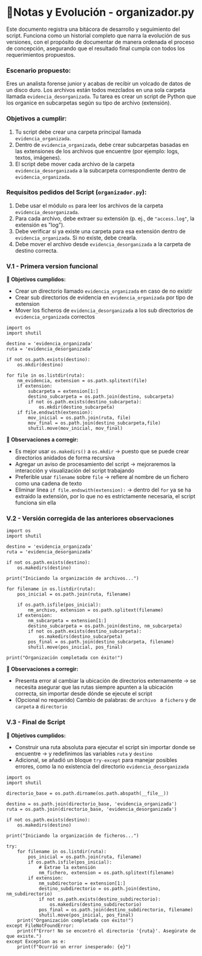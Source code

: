 # 📝Notas y Evolución - organizador.py
Este documento registra una bitácora de desarrollo y seguimiento del script. Funciona como un historial completo que narra la evolución de sus versiones, con el propósito de documentar de manera ordenada el proceso de concepción, asegurando que el resultado final cumpla con todos los requerimientos propuestos.

### Escenario propuesto: 
Eres un analista forense junior y acabas de recibir un volcado de datos de un disco duro. Los archivos están todos mezclados en una sola carpeta llamada `evidencia_desorganizada`. Tu tarea es crear un script de Python que los organice en subcarpetas según su tipo de archivo (extensión).

### Objetivos a cumplir:
1. Tu script debe crear una carpeta principal llamada `evidencia_organizada`.
2. Dentro de `evidencia_organizada`, debe crear subcarpetas basadas en las extensiones de los archivos que encuentre (por ejemplo: logs, textos, imágenes).
3. El script debe mover cada archivo de la carpeta `evidencia_desorganizada` a la subcarpeta correspondiente dentro de `evidencia_organizada`.

### Requisitos pedidos del Script (`organizador.py`):
1. Debe usar el módulo `os` para leer los archivos de la carpeta `evidencia_desorganizada`.
2. Para cada archivo, debe extraer su extensión (p. ej., de `"access.log"`, la extensión es "log").
3. Debe verificar si ya existe una carpeta para esa extensión dentro de `evidencia_organizada`. Si no existe, debe crearla.
4. Debe mover el archivo desde `evidencia_desorganizada` a la carpeta de destino correcta.

### V.1 - Primera version funcional

**📌 Objetivos cumplidos:**
-  Crear un directorio llamado `evidencia_organizada` en caso de no existir
-  Crear sub directorios de evidencia en `evidencia_organizada` por tipo de extension
-  Mover los ficheros de `evidencia_desorganizada` a los sub directorios de `evidencia_organizada` correctos

```
import os
import shutil

destino = 'evidencia_organizada'
ruta = 'evidencia_desorganizada'

if not os.path.exists(destino):
    os.mkdir(destino)

for file in os.listdir(ruta):
    nm_evidencia, extension = os.path.splitext(file)
    if extension:
        subcarpeta = extension[1:]
        destino_subcarpeta = os.path.join(destino, subcarpeta)
        if not os.path.exists(destino_subcarpeta):
            os.mkdir(destino_subcarpeta)
    if file.endswith(extension):
        mov_inicial = os.path.join(ruta, file)
        mov_final = os.path.join(destino_subcarpeta,file)
        shutil.move(mov_inicial, mov_final)
```

**🔧 Observaciones a corregir:**
-   Es mejor usar `os.makedirs()` a `os.mkdir`  → puesto que se puede crear directorios anidados de forma recursiva
-  Agregar un aviso de procesamiento del script → mejoraremos la interacción y visualización del script trabajando
-  Preferible usar `filename` sobre `file` → refiere al nombre de un fichero como una cadena de texto
-  Eliminar línea `if file.endswith(extension):` → dentro del `for` ya se ha extraído la extensión, por lo que no es estrictamente necesaria, el script funciona sin ella
### V.2 - Versión corregida de las anteriores observaciones

```
import os
import shutil

destino = 'evidencia_organizada'
ruta = 'evidencia_desorganizada'

if not os.path.exists(destino):
    os.makedirs(destino)

print("Iniciando la organización de archivos...")

for filename in os.listdir(ruta):
    pos_inicial = os.path.join(ruta, filename)
    
    if os.path.isfile(pos_inicial):
        nm_archivo, extension = os.path.splitext(filename)
    if extension:
        nm_subcarpeta = extension[1:]
        destino_subcarpeta = os.path.join(destino, nm_subcarpeta)
        if not os.path.exists(destino_subcarpeta):
            os.makedirs(destino_subcarpeta)
        pos_final = os.path.join(destino_subcarpeta, filename)
        shutil.move(pos_inicial, pos_final)

print("Organización completada con éxito!")
```

**🔧 Observaciones a corregir:**
-  Presenta error al cambiar la  ubicación de directorios  externamente → se necesita asegurar que las rutas siempre apunten a la ubicación correcta, sin importar desde dónde se ejecute el script
-  (Opcional no requerido) Cambio de palabras:  de `archivo ` a `fichero` y de `carpeta` a `directorio`
### V.3 - Final de Script

**📌 Objetivos cumplidos:**
-  Construir una ruta absoluta para ejecutar el script sin importar donde se encuentre  → y redefinimos  las variables `ruta` y `destino` 
-  Adicional, se añadió un bloque `try-except` para manejar posibles errores, como la no existencia del directorio `evidencia_desorganizada`

```
import os
import shutil

directorio_base = os.path.dirname(os.path.abspath(__file__))

destino = os.path.join(directorio_base, 'evidencia_organizada')
ruta = os.path.join(directorio_base, 'evidencia_desorganizada')

if not os.path.exists(destino):
    os.makedirs(destino)

print("Iniciando la organización de ficheros...")

try:
    for filename in os.listdir(ruta):
        pos_inicial = os.path.join(ruta, filename)
        if os.path.isfile(pos_inicial):
            # Extrae la extensión
            nm_fichero, extension = os.path.splitext(filename)
        if extension:
            nm_subdirectorio = extension[1:]
            destino_subdirectorio = os.path.join(destino, nm_subdirectorio)
            if not os.path.exists(destino_subdirectorio):
                os.makedirs(destino_subdirectorio)
            pos_final = os.path.join(destino_subdirectorio, filename)
            shutil.move(pos_inicial, pos_final)
    print("Organización completada con éxito!")
except FileNotFoundError:
    print(f"Error! No se encontró el directorio '{ruta}'. Asegúrate de que existe.")
except Exception as e:
    print(f"Ocurrió un error inesperado: {e}")
```